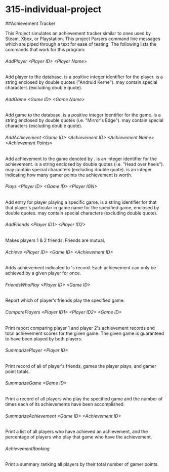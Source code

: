# 315-individual-project
##Achievement Tracker

This Project simulates an achievement tracker similar to ones used by Steam, Xbox, or Playstation. This project Parsers command line messages which are piped through a text for ease of testing. The following lists the commands that work for this program:

###### AddPlayer \<Player ID> \<Player Name>
Add player to the database. <Player ID> is a positive integer identifier for the player. <Player Name> is a string enclosed by double quotes ("Andruid Kerne"). <Player Name> may contain special characters (excluding double quote).
 
###### AddGame \<Game ID> \<Game Name>
Add game to the database. <Game ID> is a positive integer identifier for the game. <Game Name> is a string enclosed by double quotes (i.e. "Mirror's Edge"). <Game Name> may contain special characters (excluding double quote).

###### AddAchievement \<Game ID> \<Achievement ID> \<Achievement Name> \<Achievement Points>
Add achievement to the game denoted by <Game ID>. <Achievement ID> is an integer identifier for the achievement. <Achievement Name> is a string enclosed by double quotes (i.e. "Head over heels"). <Achievement Name> may contain special characters (excluding double quote). 
<Achievement Points> is an integer indicating how many gamer points the achievement is worth.

###### Plays \<Player ID> \<Game ID> \<Player IGN>
Add entry for player playing a specific game. <Player IGN> is a string identifier for that that player's particular in game name for the specified game, enclosed by double quotes. <Player IGN> may contain special characters (excluding double quote).

###### AddFriends \<Player ID1> \<Player ID2>
Makes players 1 & 2 friends. Friends are mutual.

###### Achieve \<Player ID> \<Game ID> \<Achievement ID>
Adds achievement indicated to <Player ID>'s record. Each achievement can only be achieved by a given player for once.

###### FriendsWhoPlay \<Player ID> \<Game ID>
Report which of player's friends play the specified game.

###### ComparePlayers \<Player ID1> \<Player ID2> \<Game ID>
Print report comparing player 1 and player 2's achievement records and total achievement scores for the given game. The given game is guaranteed to have been played by both players.

###### SummarizePlayer \<Player ID>
Print record of all of player's friends, games the player plays, and gamer point totals.

###### SummarizeGame \<Game ID>
Print a record of all players who play the specified game and the number of times each of its achievements have been accomplished.

###### SummarizeAchievement \<Game ID> \<Achievement ID>
Print a list of all players who have achieved an achievement, and the percentage of players who play that game who have the achievement.

###### AchievementRanking
Print a summary ranking all players by their total number of gamer points.

